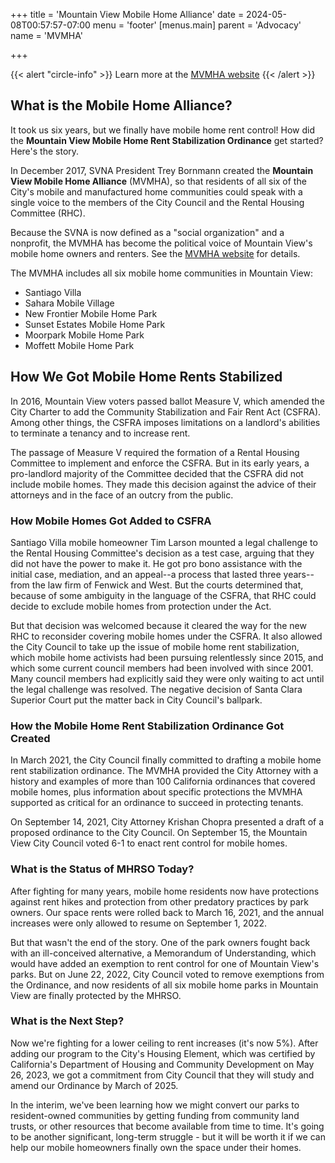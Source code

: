 +++
title = 'Mountain View Mobile Home Alliance'
date = 2024-05-08T00:57:57-07:00
menu = 'footer'
[menus.main]
    parent = 'Advocacy'
    name = 'MVMHA'

+++

{{< alert "circle-info" >}}
Learn more at the [MVMHA website](https://mvmha.com)
{{< /alert >}}

## What is the Mobile Home Alliance?

It took us six years, but we finally have mobile home rent control! How did the **Mountain View Mobile Home Rent Stabilization Ordinance** get started? Here's the story.

In December 2017, SVNA President Trey Bornmann created the **Mountain View Mobile Home Alliance** (MVMHA), so that residents of all six of the City's mobile and manufactured home communities could speak with a single voice to the members of the City Council and the Rental Housing Committee (RHC).

Because the SVNA is now defined as a "social organization" and a nonprofit, the MVMHA has become the political voice of Mountain View's mobile home owners and renters. See the [MVMHA website](https://mvmha.com) for details.

​The MVMHA includes all six mobile home communities in Mountain View:

- Santiago Villa
- Sahara Mobile Village
- New Frontier Mobile Home Park
- Sunset Estates Mobile Home Park
- Moorpark Mobile Home Park
- Moffett Mobile Home Park

## How We Got Mobile Home Rents Stabilized

In 2016, Mountain View voters passed ballot Measure V, which amended the City Charter to add the Community Stabilization and Fair Rent Act (CSFRA). Among other things, the CSFRA imposes limitations on a landlord's abilities to terminate a tenancy and to increase rent.

The passage of Measure V required the formation of a Rental Housing Committee to implement and enforce the CSFRA. But in its early years, a pro-landlord majority of the Committee decided that the CSFRA did not include mobile homes. They made this decision against the advice of their attorneys and in the face of an outcry from the public.

### How Mobile Homes Got Added to CSFRA

Santiago Villa mobile homeowner Tim Larson mounted a legal challenge to the Rental Housing Committee's decision as a test case, arguing that they did not have the power to make it. He got pro bono assistance with the initial case, mediation, and an appeal--a process that lasted three years--from the law firm of Fenwick and West. But the courts determined that, because of some ambiguity in the language of the CSFRA, that RHC could decide to exclude mobile homes from protection under the Act.
 
But that decision was welcomed because it cleared the way for the new RHC to reconsider covering mobile homes under the CSFRA. It also allowed the City Council to take up the issue of mobile home rent stabilization, which mobile home activists had been pursuing relentlessly since 2015, and which some current council members had been involved with since 2001. Many council members had explicitly said they were only waiting to act until the legal challenge was resolved. The negative decision of Santa Clara Superior Court put the matter back in City Council's ballpark.

### How the Mobile Home Rent Stabilization Ordinance Got Created
 
In March 2021, the City Council finally committed to drafting a mobile home rent stabilization ordinance. The MVMHA provided the City Attorney with a history and examples of more than 100 California ordinances that covered mobile homes, plus information about specific protections the MVMHA supported as critical for an ordinance to succeed in protecting tenants.
 
On September 14, 2021, City Attorney Krishan Chopra presented a draft of a proposed ordinance to the City Council. On September 15, the Mountain View City Council voted 6-1 to enact rent control for mobile homes.

### What is the Status of MHRSO Today?

After fighting for many years, mobile home residents now have protections against rent hikes and protection from other predatory practices by park owners. Our space rents were rolled back to March 16, 2021, and the annual increases were only allowed to resume on September 1, 2022.
 
But that wasn't the end of the story. One of the park owners fought back with an ill-conceived alternative, a Memorandum of Understanding, which would have added an exemption to rent control for one of Mountain View's parks. But on June 22, 2022, City Council voted to remove exemptions from the Ordinance, and now residents of all six mobile home parks in Mountain View are finally protected by the MHRSO. 

### What is the Next Step?
 
Now we're fighting for a lower ceiling to rent increases (it's now 5%). After adding our program to the City's Housing Element, which was certified by California's Department of Housing and Community Development on May 26, 2023, we got a commitment from City Council that they will study and amend our Ordinance by March of 2025. 

 In the interim, we've been learning how we might convert our parks to resident-owned communities by getting funding from community land trusts, or other resources that become available from time to time. It's going to be another significant, long-term struggle - but it will be worth it if we can help our mobile homeowners finally own the space under their homes.